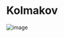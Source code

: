 # Kolmakov
![image](https://user-images.githubusercontent.com/102444068/210075202-8e9a8bed-8aa0-4ebb-a0f6-7c5b18d9d445.png)
